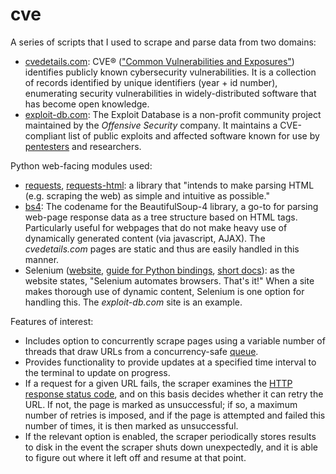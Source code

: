 # cve

A series of scripts that I used to scrape and parse data from two domains:
* [cvedetails.com](https://www.cvedetails.com/): CVE&reg; (["Common Vulnerabilities and Exposures"](https://cve.mitre.org/)) identifies publicly known cybersecurity vulnerabilities. It is a collection of records identified by unique identifiers (year + id number), enumerating security vulnerabilities in widely-distributed software that has become open knowledge.
* [exploit-db.com](https://www.exploit-db.com/): The Exploit Database is a non-profit community project maintained by the *Offensive Security* company. It maintains a CVE-compliant list of public exploits and affected software known for use by [pentesters](https://en.wikipedia.org/wiki/Penetration_test) and researchers.

Python web-facing modules used:
* [requests](https://requests.readthedocs.io/en/master/), [requests-html](https://requests.readthedocs.io/projects/requests-html/en/latest/): a library that "intends to make parsing HTML (e.g. scraping the web) as simple and intuitive as possible."
* [bs4](https://www.crummy.com/software/BeautifulSoup/): The codename for the BeautifulSoup-4 library, a go-to for parsing web-page response data as a tree structure based on HTML tags. Particularly useful for webpages that do not make heavy use of dynamically generated content (via javascript, AJAX). The *cvedetails.com* pages are static and thus are easily handled in this manner.
* Selenium ([website](https://www.selenium.dev/), [guide for Python bindings](https://selenium-python.readthedocs.io/), [short docs](https://www.selenium.dev/selenium/docs/api/py/index.html)): as the website states, "Selenium automates browsers. That's it!" When a site makes thorough use of dynamic content, Selenium is one option for handling this. The *exploit-db.com* site is an example.

Features of interest:
* Includes option to concurrently scrape pages using a variable number of threads that draw URLs from a concurrency-safe [queue](https://docs.python.org/3/library/queue.html).
* Provides functionality to provide updates at a specified time interval to the terminal to update on progress.
* If a request for a given URL fails, the scraper examines the [HTTP response status code](https://en.wikipedia.org/wiki/List_of_HTTP_status_codes), and on this basis decides whether it can retry the URL. If not, the page is marked as unsuccessful; if so, a maximum number of retries is imposed, and if the page is attempted and failed this number of times, it is then marked as unsuccessful.
* If the relevant option is enabled, the scraper periodically stores results to disk in the event the scraper shuts down unexpectedly, and it is able to figure out where it left off and resume at that point.
